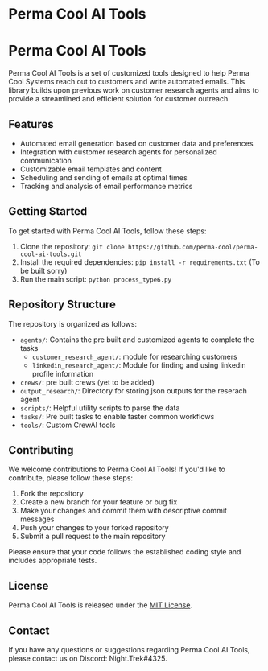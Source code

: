 # Perma Cool AI Tools

# Perma Cool AI Tools

Perma Cool AI Tools is a set of customized tools designed to help Perma Cool Systems reach out to customers and write automated emails. This library builds upon previous work on customer research agents and aims to provide a streamlined and efficient solution for customer outreach.

## Features

- Automated email generation based on customer data and preferences
- Integration with customer research agents for personalized communication
- Customizable email templates and content
- Scheduling and sending of emails at optimal times
- Tracking and analysis of email performance metrics

## Getting Started

To get started with Perma Cool AI Tools, follow these steps:

1. Clone the repository: `git clone https://github.com/perma-cool/perma-cool-ai-tools.git`
2. Install the required dependencies: `pip install -r requirements.txt` (To be built sorry)
3. Run the main script: `python process_type6.py`

## Repository Structure

The repository is organized as follows:

- `agents/`: Contains the pre built and customized agents to complete the tasks
  - `customer_research_agent/`: module for researching customers
  - `linkedin_research_agent/`: Module for finding and using linkedin profile information
- `crews/`: pre built crews (yet to be added)
- `output_research/`: Directory for storing json outputs for the reserach agent
- `scripts/`: Helpful utility scripts to parse the data
- `tasks/`: Pre built tasks to enable faster common workflows
- `tools/`: Custom CrewAI tools

## Contributing

We welcome contributions to Perma Cool AI Tools! If you'd like to contribute, please follow these steps:

1. Fork the repository
2. Create a new branch for your feature or bug fix
3. Make your changes and commit them with descriptive commit messages
4. Push your changes to your forked repository
5. Submit a pull request to the main repository

Please ensure that your code follows the established coding style and includes appropriate tests.

## License

Perma Cool AI Tools is released under the [MIT License](LICENSE).

## Contact

If you have any questions or suggestions regarding Perma Cool AI Tools, please contact us on Discord:  Night.Trek#4325.
